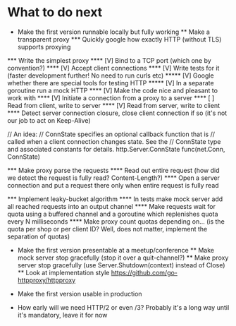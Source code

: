 What to do next
================

* Make the first version runnable locally but fully working
** Make a transparent proxy
*** Quickly google how exactly HTTP (without TLS) supports proxying

*** Write the simplest proxy
**** [V] Bind to a TCP port (which one by convention?)
**** [V] Accept client connections
**** [V] Write tests for it (faster development further! No need to run curls etc)
***** [V] Google whether there are special tools for testing HTTP
***** [V] In a separate goroutine run a mock HTTP
**** [V] Make the code nice and pleasant to work with
**** [V] Initiate a connection from a proxy to a server
**** [ ] Read from client, write to server
**** [V] Read from server, write to client
**** Detect server connection closure, close client connection if so (it's not our job to act on Keep-Alive)

// An idea:
        // ConnState specifies an optional callback function that is
        // called when a client connection changes state. See the
        // ConnState type and associated constants for details.
        http.Server.ConnState func(net.Conn, ConnState)

*** Make proxy parse the requests
**** Read out entire request (how did we detect the request is fully read? Content-Length?)
**** Open a server connection and put a request there only when entire request is fully read

*** Implement leaky-bucket algorithm
**** In tests make mock server add all reached requests into an output channel
**** Make requests wait for quota using a buffered channel and a goroutine which replenishes quota every N milliseconds
**** Make proxy count quotas depending on... (is the quota per shop or per client ID? Well, does not matter, implement the separation of quotas)

* Make the first version presentable at a meetup/conference
** Make mock server stop gracefully (stop it over a quit-channel?)
** Make proxy server stop gracefully (use Server.Shutdown(context) instead of Close)
** Look at implementation style https://github.com/go-httpproxy/httpproxy

* Make the first version usable in production

* How early will we need HTTP/2 or even /3? Probably it's a long way until it's mandatory, leave it for now
